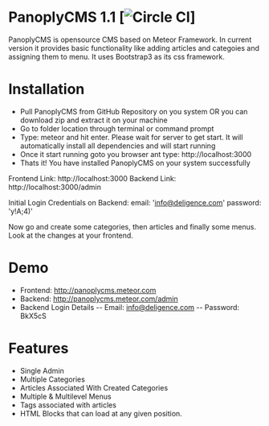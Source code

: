 # PanoplyCMS 1.1 [![Circle CI](https://circleci.com/gh/reactioncommerce/reaction.svg?style=svg)]
PanoplyCMS is opensource CMS based on Meteor Framework. In current version it provides basic functionality like adding articles and categoies and assigning them to menu. It uses Bootstrap3 as its css framework.

# Installation
- Pull PanoplyCMS from GitHub Repository on you system OR you can download zip and extract it on your machine
- Go to folder location through terminal or command prompt
- Type: meteor and hit enter. Please wait for server to get start. It will automatically install all dependencies and will start running
- Once it start running goto you browser ant type: http://localhost:3000
- Thats it! You have installed PanoplyCMS on your system successfully

Frontend Link: http://localhost:3000
Backend Link: http://localhost:3000/admin

Initial Login Credentials on Backend:
    email: 'info@deligence.com'
    password: 'y!A;4)'

Now go and create some categories, then articles and finally some menus. Look at the changes at your frontend.

# Demo
- Frontend: http://panoplycms.meteor.com
- Backend: http://panoplycms.meteor.com/admin
- Backend Login Details
	-- Email: info@deligence.com
	-- Password: BkX5cS

# Features
- Single Admin
- Multiple Categories
- Articles Associated With Created Categories
- Multiple & Multilevel Menus
- Tags associated with articles
- HTML Blocks that can load at any given position.
